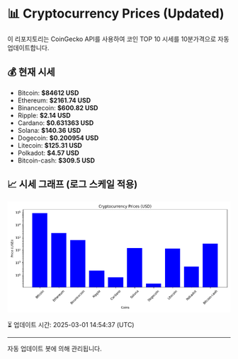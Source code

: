 
# 📊 Cryptocurrency Prices (Updated)

이 리포지토리는 CoinGecko API를 사용하여 코인 TOP 10 시세를 10분가격으로 자동 업데이트합니다.

## 💰 현재 시세
- Bitcoin: **$84612 USD**
- Ethereum: **$2161.74 USD**
- Binancecoin: **$600.82 USD**
- Ripple: **$2.14 USD**
- Cardano: **$0.631363 USD**
- Solana: **$140.36 USD**
- Dogecoin: **$0.200954 USD**
- Litecoin: **$125.31 USD**
- Polkadot: **$4.57 USD**
- Bitcoin-cash: **$309.5 USD**

## 📈 시세 그래프 (로그 스케일 적용)
![Crypto Prices](crypto_prices.png)

⏳ 업데이트 시간: 2025-03-01 14:54:37 (UTC)

---
자동 업데이트 봇에 의해 관리됩니다.
